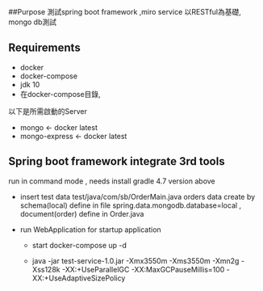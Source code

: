 
##Purpose
 測試spring boot framework ,miro service 以RESTful為基礎, mongo db測試
 

## Requirements
* docker
* docker-compose
* jdk 10
* 在docker-compose目錄,



以下是所需啟動的Server
* mongo <- docker latest
* mongo-express <- docker latest

## Spring boot framework integrate 3rd tools

run in command mode , needs install gradle 4.7 version above 

* insert test data test/java/com/sb/OrderMain.java
  orders data create by schema(local) define in file spring.data.mongodb.database=local , document(order) define in Order.java

* run WebApplication for startup application
  * start docker-compose up -d
     
  * java -jar test-service-1.0.jar -Xmx3550m -Xms3550m -Xmn2g -Xss128k -XX:+UseParallelGC  -XX:MaxGCPauseMillis=100 -XX:+UseAdaptiveSizePolicy